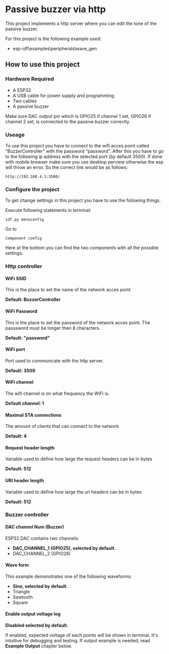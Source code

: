 # Passive buzzer via http

This project implements a http server where you can edit the tone of the passive buzzer.

For this project is the following example used:
- esp-idf\examples\peripherals\wave_gen

## How to use this project

### Hardware Required

* A ESP32
* A USB cable for power supply and programming
* Two cables
* A passive buzzer

Make sure DAC output pin which is GPIO25 if channel 1 set, GPIO26 if channel 2 set, is connected to the passive buzzer correctly.

### Useage

To use this project you have to connect to the wifi acces point called "BuzzerController" with the password "password".
After this you have to go to the following ip address with the selected port (by default 3500).
If done with mobile browser make sure you use desktop perview otherwise the esp will throw an error.
So the correct link would be as follows:

```
http://192.168.4.1:3500/
```



### Configure the project
To get change settings in this project you have to use the following things.

Execute following statements in terminal:

```
idf.py menuconfig
```

Go to 
```
Component config
```

Here at the bottom you can find the two components with all the possible settings.

### Http controller

#### WiFi SSID

This is the place to set the name of the network acces point

**Default: BuzzerController**

#### WiFi Password

This is the place to set the password of the network acces point.
The passsword must be longer then 8 characters.

**Default: "password"**

#### WiFi port

Port used to communicate with the http server.

**Default: 3500**

#### WiFi channel

The wifi channel is on what frequency the WiFi is. 

**Default channel: 1**

#### Maximal STA connections

The amount of clients that can connect to the network

**Default: 4**

#### Request header length

Variable used to define how large the request headers can be in bytes

**Default: 512**

#### URI header length

Variable used to define how large the uri headers can be in bytes

**Default: 512**

### Buzzer controller

#### DAC channel Num (Buzzer)

ESP32 DAC contains two channels:
 * **DAC_CHANNEL_1 (GPIO25), selected by default.**
 * DAC_CHANNEL_2 (GPIO26)

#### Wave form

This example demonstrates one of the following waveforms:
* **Sine, selected by default.**
* Triangle
* Sawtooth
* Square

#### Enable output voltage log

**Disabled selected by default.**

If enabled, expected voltage of each points will be shown in terminal. It's intuitive for debugging and testing. If output example is needed, read **Example Output** chapter below.